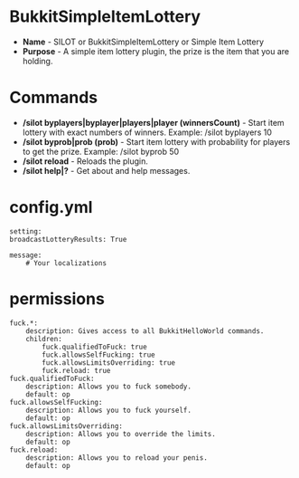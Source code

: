 BukkitSimpleItemLottery
================
* **Name** - SILOT or BukkitSimpleItemLottery or Simple Item Lottery
* **Purpose** - A simple item lottery plugin, the prize is the item that you are holding.

# Commands
* **/silot byplayers|byplayer|players|player (winnersCount)** - Start item lottery with exact numbers of winners. Example: /silot byplayers 10
* **/silot byprob|prob (prob)** - Start item lottery with probability for players to get the prize. Example: /silot byprob 50
* **/silot reload** - Reloads the plugin.
* **/silot help|?** - Get about and help messages.

# config.yml

    setting:
    broadcastLotteryResults: True
    
    message:
        # Your localizations
# permissions

    fuck.*:
        description: Gives access to all BukkitHelloWorld commands.
        children:
            fuck.qualifiedToFuck: true
            fuck.allowsSelfFucking: true
            fuck.allowsLimitsOverriding: true
            fuck.reload: true
    fuck.qualifiedToFuck:
        description: Allows you to fuck somebody.
        default: op
    fuck.allowsSelfFucking:
        description: Allows you to fuck yourself.
        default: op
    fuck.allowsLimitsOverriding:
        description: Allows you to override the limits.
        default: op
    fuck.reload:
        description: Allows you to reload your penis.
        default: op
